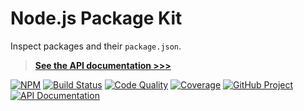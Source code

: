 # Node.js Package Kit

Inspect packages and their `package.json`.

> **[See the API documentation >>>][API documentation]**

[![NPM][npm-image]][npm-url]
[![Build Status][build-status-img]][build-status-link]
[![Code Quality][quality-img]][quality-link]
[![Coverage][coverage-img]][coverage-link]
[![GitHub Project][github-image]][github-url]
[![API Documentation][api-docs-image]][API documentation]

[npm-image]: https://img.shields.io/npm/v/@run-z/npk.svg?logo=npm
[npm-url]: https://www.npmjs.com/package/@run-z/npk
[build-status-img]: https://github.com/run-z/npk/workflows/Build/badge.svg
[build-status-link]: https://github.com/run-z/npk/actions?query=workflow:Build
[quality-img]: https://app.codacy.com/project/badge/Grade/9d6257373f7d4c35bdecdf95b65d3ce2
[quality-link]: https://www.codacy.com/gh/run-z/npk/dashboard?utm_source=github.com&utm_medium=referral&utm_content=run-z/npk&utm_campaign=Badge_Grade
[coverage-img]: https://app.codacy.com/project/badge/Coverage/9d6257373f7d4c35bdecdf95b65d3ce2
[coverage-link]: https://www.codacy.com/gh/run-z/npk/dashboard?utm_source=github.com&utm_medium=referral&utm_content=run-z/npk&utm_campaign=Badge_Coverage
[github-image]: https://img.shields.io/static/v1?logo=github&label=GitHub&message=project&color=informational
[github-url]: https://github.com/run-z/npk
[api-docs-image]: https://img.shields.io/static/v1?logo=typescript&label=API&message=docs&color=informational
[API documentation]: https://run-z.github.io/npk/
